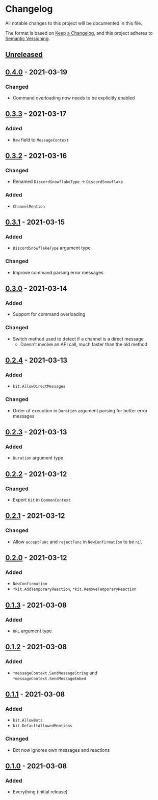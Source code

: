 # Changelog
All notable changes to this project will be documented in this file.

The format is based on [Keep a Changelog](https://keepachangelog.com/en/1.0.0/), and this project adheres to [Semantic Versioning](https://semver.org/spec/v2.0.0.html).

## [Unreleased]

## [0.4.0] - 2021-03-19
### Changed
* Command overloading now needs to be explicitly enabled

## [0.3.3] - 2021-03-17
### Added
* `Raw` field to `MessageContext`

## [0.3.2] - 2021-03-16
### Changed
* Renamed `DiscordSnowflakeType` -> `DiscordSnowflake`
### Added
* `ChannelMention`

## [0.3.1] - 2021-03-15 
### Added
* `DiscordSnowflakeType` argument type
### Changed
* Improve command parsing error messages 

## [0.3.0] - 2021-03-14
### Added
* Support for command overloading
### Changed
* Switch method used to detect if a channel is a direct message
  * Doesn't involve an API call, much faster than the old method 

## [0.2.4] - 2021-03-13
### Added
* `kit.AllowDirectMessages`
### Changed
* Order of execution in `Duration` argument parsing for better error messages

## [0.2.3] - 2021-03-13
### Added
* `Duration` argument type

## [0.2.2] - 2021-03-12
### Changed
* Export `Kit` in `CommonContext`

## [0.2.1] - 2021-03-12
### Changed
* Allow `acceptFunc` and `rejectFunc` in `NewConfirmation` to be `nil` 

## [0.2.0] - 2021-03-12
### Added
* `NewConfirmation`
* `*kit.AddTemporaryReaction`, `*kit.RemoveTemporaryReaction`

## [0.1.3] - 2021-03-08
### Added
* `URL` argument type

## [0.1.2] - 2021-03-08
### Added
* `*messageContext.SendMessageString` and `*messageContext.SendMessageEmbed`

## [0.1.1] - 2021-03-08
### Added
* `kit.AllowBots`
* `kit.DefaultAllowedMentions`
### Changed
* Bot now ignores own messages and reactions

## [0.1.0] - 2021-03-08
### Added
* Everything (initial release)

[Unreleased]: https://github.com/codemicro/dgo-toolbox/compare/v0.4.0...HEAD
[0.4.0]: https://github.com/codemicro/dgo-toolbox/compare/v0.3.3...v0.4.0
[0.3.3]: https://github.com/codemicro/dgo-toolbox/compare/v0.3.2...v0.3.3
[0.3.2]: https://github.com/codemicro/dgo-toolbox/compare/v0.3.1...v0.3.2
[0.3.1]: https://github.com/codemicro/dgo-toolbox/compare/v0.3.0...v0.3.1
[0.3.0]: https://github.com/codemicro/dgo-toolbox/compare/v0.2.4...v0.3.0
[0.2.4]: https://github.com/codemicro/dgo-toolbox/compare/v0.2.3...v0.2.4
[0.2.3]: https://github.com/codemicro/dgo-toolbox/compare/v0.2.2...v0.2.3
[0.2.2]: https://github.com/codemicro/dgo-toolbox/compare/v0.2.1...v0.2.2
[0.2.1]: https://github.com/codemicro/dgo-toolbox/compare/v0.2.0...v0.2.1
[0.2.0]: https://github.com/codemicro/dgo-toolbox/compare/v0.1.3...v0.2.0
[0.1.3]: https://github.com/codemicro/dgo-toolbox/compare/v0.1.2...v0.1.3
[0.1.2]: https://github.com/codemicro/dgo-toolbox/compare/v0.1.1...v0.1.2
[0.1.1]: https://github.com/codemicro/dgo-toolbox/compare/v0.1.0...v0.1.1
[0.1.0]: https://github.com/codemicro/dgo-toolbox/releases/tag/v0.1.0

